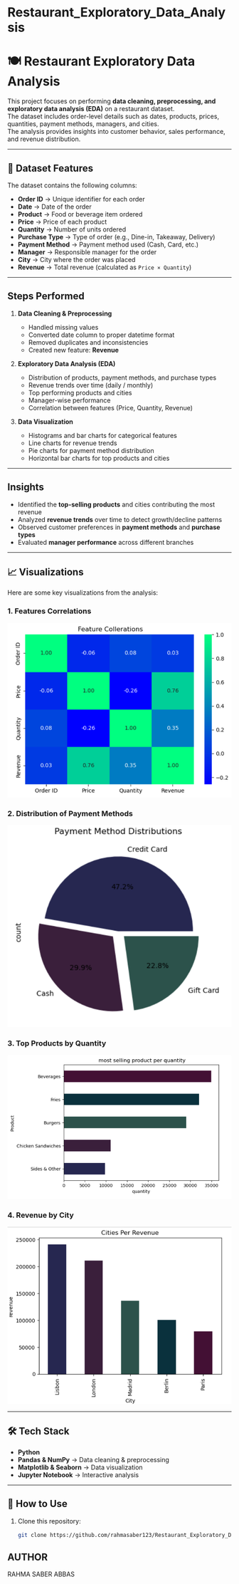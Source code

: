 # Restaurant_Exploratory_Data_Analysis
# 🍽️ Restaurant Exploratory Data Analysis

This project focuses on performing **data cleaning, preprocessing, and exploratory data analysis (EDA)** on a restaurant dataset.  
The dataset includes order-level details such as dates, products, prices, quantities, payment methods, managers, and cities.  
The analysis provides insights into customer behavior, sales performance, and revenue distribution.

---

## 📂 Dataset Features
The dataset contains the following columns:

- **Order ID** → Unique identifier for each order  
- **Date** → Date of the order  
- **Product** → Food or beverage item ordered  
- **Price** → Price of each product  
- **Quantity** → Number of units ordered  
- **Purchase Type** → Type of order (e.g., Dine-in, Takeaway, Delivery)  
- **Payment Method** → Payment method used (Cash, Card, etc.)  
- **Manager** → Responsible manager for the order  
- **City** → City where the order was placed  
- **Revenue** → Total revenue (calculated as `Price × Quantity`)  

---

##  Steps Performed
1. **Data Cleaning & Preprocessing**
   - Handled missing values  
   - Converted date column to proper datetime format  
   - Removed duplicates and inconsistencies  
   - Created new feature: **Revenue**  

2. **Exploratory Data Analysis (EDA)**
   - Distribution of products, payment methods, and purchase types  
   - Revenue trends over time (daily / monthly)  
   - Top performing products and cities  
   - Manager-wise performance  
   - Correlation between features (Price, Quantity, Revenue)  

3. **Data Visualization**
   - Histograms and bar charts for categorical features  
   - Line charts for revenue trends  
   - Pie charts for payment method distribution  
   - Horizontal bar charts for top products and cities  

---

##  Insights
- Identified the **top-selling products** and cities contributing the most revenue  
- Analyzed **revenue trends** over time to detect growth/decline patterns  
- Observed customer preferences in **payment methods** and **purchase types**  
- Evaluated **manager performance** across different branches  

---

## 📈 Visualizations

Here are some key visualizations from the analysis:

### 1. Features Correlations
![Revenue Trend](https://github.com/rahmasaber123/Restaurant_Exploratory_Data_Analysis/blob/main/Feature_Correlation.png?raw=true )

### 2. Distribution of Payment Methods
![Payment Methods](https://github.com/rahmasaber123/Restaurant_Exploratory_Data_Analysis/blob/main/Payment_Distribution.png?raw=true)

### 3. Top  Products by Quantity
![Top Products](https://github.com/rahmasaber123/Restaurant_Exploratory_Data_Analysis/blob/main/Product_Per_Quantity.png?raw=true )

### 4. Revenue by City
![Revenue by City](https://github.com/rahmasaber123/Restaurant_Exploratory_Data_Analysis/blob/main/Top_Selling_cities.png?raw=true )

---

## 🛠️ Tech Stack
- **Python**  
- **Pandas & NumPy** → Data cleaning & preprocessing  
- **Matplotlib & Seaborn** → Data visualization  
- **Jupyter Notebook** → Interactive analysis  

---

## 🚀 How to Use
1. Clone this repository:
   ```bash
   git clone https://github.com/rahmasaber123/Restaurant_Exploratory_Data_Analysis
## AUTHOR
 RAHMA SABER ABBAS
